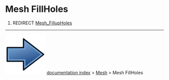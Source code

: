 # Mesh FillHoles
1.  REDIRECT [Mesh_FillupHoles](Mesh_FillupHoles.md)



---
![](images/Button_right.svg) [documentation index](../README.md) > [Mesh](Mesh_Workbench.md) > Mesh FillHoles
